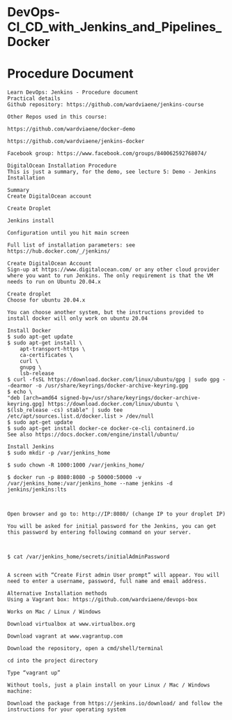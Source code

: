 # DevOps-CI_CD_with_Jenkins_and_Pipelines_Docker

# Procedure Document
    Learn DevOps: Jenkins - Procedure document
    Practical details
    Github repository: https://github.com/wardviaene/jenkins-course

    Other Repos used in this course:

    https://github.com/wardviaene/docker-demo

    https://github.com/wardviaene/jenkins-docker

    Facebook group: https://www.facebook.com/groups/840062592768074/

    DigitalOcean Installation Procedure
    This is just a summary, for the demo, see lecture 5: Demo - Jenkins Installation

    Summary
    Create DigitalOcean account

    Create Droplet

    Jenkins install

    Configuration until you hit main screen

    Full list of installation parameters: see https://hub.docker.com/_/jenkins/

    Create DigitalOcean Account
    Sign-up at https://www.digitalocean.com/ or any other cloud provider where you want to run Jenkins. The only requirement is that the VM needs to run on Ubuntu 20.04.x

    Create droplet
    Choose for ubuntu 20.04.x

    You can choose another system, but the instructions provided to install docker will only work on ubuntu 20.04

    Install Docker
    $ sudo apt-get update
    $ sudo apt-get install \
        apt-transport-https \
        ca-certificates \
        curl \
        gnupg \
        lsb-release
    $ curl -fsSL https://download.docker.com/linux/ubuntu/gpg | sudo gpg --dearmor -o /usr/share/keyrings/docker-archive-keyring.gpg
    $ echo \
    "deb [arch=amd64 signed-by=/usr/share/keyrings/docker-archive-keyring.gpg] https://download.docker.com/linux/ubuntu \
    $(lsb_release -cs) stable" | sudo tee /etc/apt/sources.list.d/docker.list > /dev/null
    $ sudo apt-get update
    $ sudo apt-get install docker-ce docker-ce-cli containerd.io
    See also https://docs.docker.com/engine/install/ubuntu/

    Install Jenkins
    $ sudo mkdir -p /var/jenkins_home

    $ sudo chown -R 1000:1000 /var/jenkins_home/

    $ docker run -p 8080:8080 -p 50000:50000 -v /var/jenkins_home:/var/jenkins_home --name jenkins -d jenkins/jenkins:lts

    

    Open browser and go to: http://IP:8080/ (change IP to your droplet IP)

    You will be asked for initial password for the Jenkins, you can get this password by entering following command on your server.

    

    $ cat /var/jenkins_home/secrets/initialAdminPassword


    A screen with “Create First admin User prompt” will appear. You will need to enter a username, password, full name and email address.

    Alternative Installation methods
    Using a Vagrant box: https://github.com/wardviaene/devops-box

    Works on Mac / Linux / Windows

    Download virtualbox at www.virtualbox.org

    Download vagrant at www.vagrantup.com

    Download the repository, open a cmd/shell/terminal

    cd into the project directory

    Type “vagrant up”

    Without tools, just a plain install on your Linux / Mac / Windows machine:

    Download the package from https://jenkins.io/download/ and follow the instructions for your operating system

